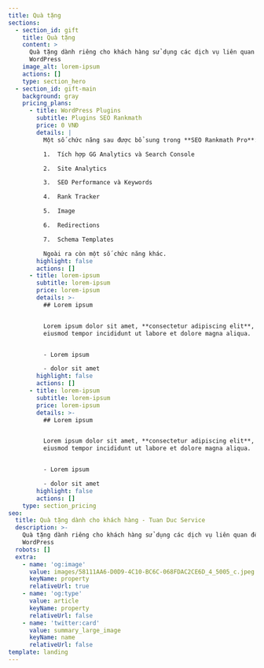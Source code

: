 ```yaml
---
title: Quà tặng
sections:
  - section_id: gift
    title: Quà tặng
    content: >
      Quà tặng dành riêng cho khách hàng sử dụng các dịch vụ liên quan đến
      WordPress
    image_alt: lorem-ipsum
    actions: []
    type: section_hero
  - section_id: gift-main
    background: gray
    pricing_plans:
      - title: WordPress Plugins
        subtitle: Plugins SEO Rankmath
        price: 0 VNĐ
        details: |
          Một số chức năng sau được bổ sung trong **SEO Rankmath Pro**:

          1.  Tích hợp GG Analytics và Search Console

          2.  Site Analytics

          3.  SEO Performance và Keywords

          4.  Rank Tracker

          5.  Image

          6.  Redirections

          7.  Schema Templates

          Ngoài ra còn một số chức năng khác.
        highlight: false
        actions: []
      - title: lorem-ipsum
        subtitle: lorem-ipsum
        price: lorem-ipsum
        details: >-
          ## Lorem ipsum


          Lorem ipsum dolor sit amet, **consectetur adipiscing elit**, sed do
          eiusmod tempor incididunt ut labore et dolore magna aliqua.


          - Lorem ipsum

          - dolor sit amet
        highlight: false
        actions: []
      - title: lorem-ipsum
        subtitle: lorem-ipsum
        price: lorem-ipsum
        details: >-
          ## Lorem ipsum


          Lorem ipsum dolor sit amet, **consectetur adipiscing elit**, sed do
          eiusmod tempor incididunt ut labore et dolore magna aliqua.


          - Lorem ipsum

          - dolor sit amet
        highlight: false
        actions: []
    type: section_pricing
seo:
  title: Quà tặng dành cho khách hàng - Tuan Duc Service
  description: >-
    Quà tặng dành riêng cho khách hàng sử dụng các dịch vụ liên quan đến
    WordPress
  robots: []
  extra:
    - name: 'og:image'
      value: images/58111AA6-D0D9-4C10-BC6C-068FDAC2CE6D_4_5005_c.jpeg
      keyName: property
      relativeUrl: true
    - name: 'og:type'
      value: article
      keyName: property
      relativeUrl: false
    - name: 'twitter:card'
      value: summary_large_image
      keyName: name
      relativeUrl: false
template: landing
---
```

